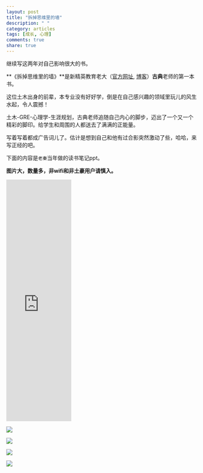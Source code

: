 ```yaml
---
layout: post
title: "拆掉思维里的墙"
description: " "
category: articles
tags: [成长, 心理]
comments: true
share: true
---
```


继续写这两年对自己影响很大的书。

**《拆掉思维里的墙》**是新精英教育老大（[官方网址](http://www.xjy.cn/), [博客](http://blog.sina.com.cn/gudian)）**古典**老师的第一本书。

这位土木出身的前辈，本专业没有好好学，倒是在自己感兴趣的领域里玩儿的风生水起，令人震撼！

土木-GRE-心理学-生涯规划，古典老师追随自己内心的脚步，迈出了一个又一个精彩的脚印。给学生和周围的人都送去了满满的正能量。

写着写着都成广告词儿了。估计是想到自己和他有过合影突然激动了些，哈哈，来写正经的吧。

下面的内容是`老秦`当年做的读书笔记ppt。

**图片大，数量多，非wifi和非土豪用户请慎入。**


<iframe src="https://onedrive.live.com/embed?cid=5C86490BEFDE1FD2&resid=5C86490BEFDE1FD2%211166&authkey=ADSH65Fe4jisiz4" width="172" height="640" frameborder="0" scrolling="yes"></iframe>

![](https://h4mnwa.by3301.livefilestore.com/y2pXNjmwAUHnFsglpMG4FbOSAeqgK1aL8ViO_B9UK4IhBH5nzHZJkJJpCBWqm3lYy9h4OtdwZRazTI00YjhXva6vXDtYphW4T4jb4UsXi02JmHMK_Qq7UKs3Hy9jtBAoQeH/cq1.jpg?psid=1)

![](https://eymnwa.by3301.livefilestore.com/y2pB-L5HLH7U6_A_44ygUDrThXfJZuqfNlRa1iGebiN6BcmNSt1U5X0iX_pQyTOxUKdpIwQjAiWaFKUmOiHWhewxOQ-VrLYCqpeHGP4s8oSelM5mXy6U_ahZBKlVFjqNyXH/cq2.jpg?psid=1)

![](https://homnwa.by3301.livefilestore.com/y2pZ6m3Zkn67QeJRX0y1iQeosZ6JCTFbduxzfaFpuat64g604COff0xNAzI1Qj3F1k53OV-mjtliejn444NT6BUkJ4ToO3t7KgfOf9e5IcWXs3jKe4oKkds3ty1ajzPo-oQ/cq3.jpg?psid=1)

![](https://eimnwa.bl3302.livefilestore.com/y2pZRTiAVWMKbtR3ex2eEZr8vdpLvLmbSNrlu2OwlkTp2m2h_qr1MgO2ohMfm1blafiKf0432TPuGoshARU0NQCTCsMa_tvK0AGL6O2Y0glx9P1MZsqUw5FMtzjd5DYEBRE/cq4.jpg)


